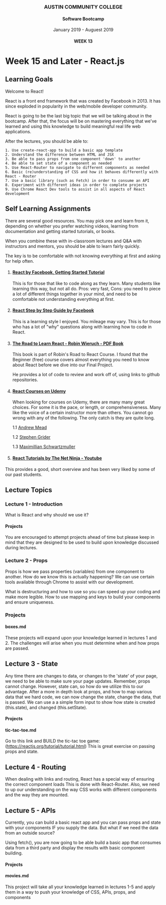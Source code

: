 <center>

### AUSTIN COMMUNITY COLLEGE 
#### Software Bootcamp 
January 2019 - Auguest 2019
#### WEEK 13

</center>

# Week 15 and Later - React.js

## Learning Goals

Welcome to React!

React is a front end framework that was created by Facebook in 2013. It has since exploded in popularity in the web/mobile developer community.

React is going to be the last big topic that we will be talking about in the bootcamp. After that, the focus will be on mastering everything that we've learned and using this knowledge to build meaningful real life web applications.

After the lectures, you should be able to:

    1. Use create-react-app to build a basic app template
    2. Understand the difference between HTML and JSX
    3. Be able to pass props from one component 'down' to another
    4. Be able to set state of a component as needed
    5. Use React-Router to navigate to different components as needed
    6. Basic (re)understanding of CSS and how it behaves differently with React - Router
    7. Use a basic library (such as Fetch) in order to consume an API
    8. Experiment with different ideas in order to complete projects
    9. Use Chrome React Dev tools to assist in all aspects of React development

## Self Learning Assignments

There are several good resources.  You may pick one and learn from it, depending on whether you prefer watching videos, learning from documentation and getting started tutorials, or books.

When you combine these with in-classroom lectures and Q&A with instructors and mentors, you should be able to learn fairly quickly.

The key is to be comfortable with not knowing everything at first and asking for help often.

1. #### [React by Facebook, Getting Started Tutorial](https://reactjs.org/tutorial/tutorial.html)

    This is for those that like to code along as they learn. Many students like learning this way, but not all do.  Pros: very fast, Cons: you need to piece a lot of different things together in your mind, and need to be comfortable not understanding everything at first.

1. #### [React Step by Step Guide by Facebook](https://reactjs.org/docs/hello-world.html)

    This is a learning style I enjoyed. You mileage may vary. This is for those who has a lot of "why" questions along with learning how to code in React.

1. #### [The Road to Learn React - Robin Wieruch - PDF Book](https://drive.google.com/file/d/1II-z0lwejYp5941mmydfaoNHWCwPa_kW/view?usp=sharing)  

    This book is part of Robin's Road to React Course.  I found that the Beginner (free) course covers almost everything you need to know about React before we dive into our Final Project.

    He provides a lot of code to review and work off of, using links to github repositories.

1. #### [React Courses on Udemy](https://www.udemy.com/)

    When looking for courses on Udemy, there are many many great choices.  For some it is the pace, or length, or comprehensiveness.  Many like the voice of a certain instructor more than others.  You cannot go wrong with any of the following. The only catch is they are quite long.

    1.1 [Andrew Mead](https://www.udemy.com/react-2nd-edition/)

    1.2 [Stephen Grider](https://www.udemy.com/react-redux/)
  
    1.3 [Maximillian Schwartzmuller](https://www.udemy.com/react-the-complete-guide-incl-redux/)


1. #### [React Tutorials by The Net Ninja - Youtube](https://www.youtube.com/watch?v=yZ0f1Apb5CU&list=PL4cUxeGkcC9i0_2FF-WhtRIfIJ1lXlTZR)
  This provides a good, short overview and has been very liked by some of our past students.


## Lecture Topics

### Lecture 1 - Introduction

What is React and why should we use it?

#### Projects 

You are encouraged to attempt projects ahead of time but please keep in mind that they are designed to be used to build upon knowledge discussed during lectures.

### Lecture 2 - Props

Props is how we pass properties (variables) from one component to another. How do we know this is actually happening? We can use certain tools available through Chrome to assist with our development.

What is destructuring and how to use so you can speed up your coding and make more legible. How to use mapping and keys to build your components and ensure uniqueness.

### Projects

#### boxes.md

These projects will expand upon your knowledge learned in lectures 1 and 2. 
The challenges will arise when you must determine when and how props are passed.

## Lecture 3 - State

Any time there are changes to data,  or changes to the 'state' of your page, we need to be 
able to make sure your page updates.  Remember, props cannot change. However, state can, so how do we utilize this to our advantage.  After a more in depth look at props, and how to map various data that we hard code, we can now change the state, change the data, that is passed.
We can use a a simple form input to show how state is created (this.state), and changed (this.setState).

#### Projects

#### tic-tac-toe.md 

Go to this link and BUILD the tic-tac toe game: (https://reactjs.org/tutorial/tutorial.html)
This is great exercise on passing props and state.

## Lecture 4 - Routing

When dealing with links and routing, React has a special way of ensuring the correct component loads
This is done with React-Router.  Also, we need to up our understanding on the way CSS works with different components and the way they are mounted.

## Lecture 5 - APIs

Currently, you can build a basic react app and you can pass props and state with your components IF you supply the data. But what if we need the data from an outside source? 

Using fetch(), you are now going to be able build a basic app that consumes data from a third party
and display the results with basic component building.

#### Projects
#### movies.md
This project will take all your knowledge learned in lectures 1-5 and apply them in a way to push your
knowledge of CSS, APIs, props, and components

